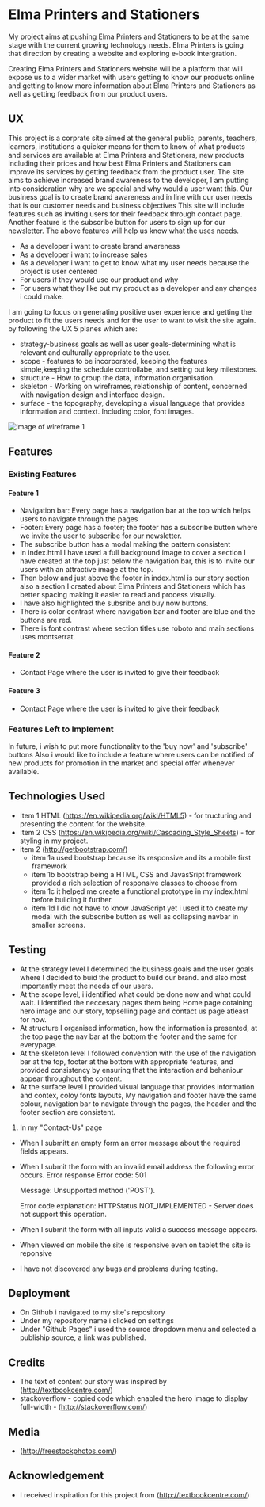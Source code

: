 
# Elma Printers and Stationers
My project aims at pushing Elma Printers and Stationers to be at the same stage with the current growing technology needs. 
Elma Printers is going that direction by creating a website and exploring e-book intergration.

Creating Elma Printers and Stationers website will be a platform that will expose us to a wider market with users getting to know 
our products online and getting to know more information about Elma Printers and Stationers as well as getting feedback from our product users.

## UX
This project is a corprate site aimed at the general public, parents, teachers, learners, institutions a quicker means for 
them to know of what products and services are available at Elma Printers and Stationers, new products including their prices
and how best Elma Printers and Stationers can improve its services by getting feedback from the product user. 
The site aims to achieve increased brand awareness to the developer, I am putting into consideration why are we special and 
why would a user want this.
Our business goal is to create brand awareness and in line with our user needs that is our customer needs and business objectives
This site will include features such as inviting users for their feedback through contact page.
Another feature is the subscribe button for users to sign up for our newsletter.
The above features will help us know what the uses needs.



* As a developer i want to create brand awareness
* As a developer i want to increase sales
* As a developer i want to get to know what my user needs because the project is user centered
* For users if they would use our product and why
* For users what they like out my product as a developer and any changes i could make.

I am going to focus on generating positive user experience and getting the product to fit the users needs and for the user to want to visit the site again.
by following the UX 5 planes which are:
 - strategy-business goals as well as user goals-determining what is relevant and culturally appropriate to the user.
 - scope - features to be incorporated, keeping the features simple,keeping the schedule controllabe, and setting out key milestones.
 - structure - How to group the data, information organisation.
 - skeleton - Working on wireframes, relationship of content, concerned with navigation design and interface design.
 - surface - the topography, developing a visual language that provides information and context. Including color, font images.

![image of wireframe 1](https://jos-lab.github.io/bookstore-project/images/wireframe1.jpg)



## Features

### Existing Features
#### Feature 1
* Navigation bar: Every page has a navigation bar at the top which helps users to navigate through the pages
* Footer: Every page has a footer; the footer has a subscribe button where we invite the user to subscribe for our newsletter.
* The subscribe button has a modal making the pattern consistent
* In index.html I have used a full background image to cover a section I have created  at the top just below the navigation bar, 
  this is to invite our users with an attractive image at the top.
* Then below and just above the footer in index.html is our story section also a section I created about Elma Printers and 
  Stationers which has better spacing making it easier to read and process visually.
* I have also highlighted the subsribe and buy now buttons.
* There is color contrast where navigation bar and footer are blue and the buttons are red.
* There is font contrast where section titles use roboto and main sections uses montserrat.
#### Feature 2
* Contact Page where the user is invited to give their feedback
#### Feature 3
* Contact Page where the user is invited to give their feedback
### Features Left to Implement
In future, i wish to put more functionality to the 'buy now' and 'subscribe' buttons
Also i would like to include a feature where users can be notified of new products for promotion in the market and special offer
whenever available.

## Technologies Used
* Item 1 HTML (https://en.wikipedia.org/wiki/HTML5) - for tructuring and presenting the content for the website.
* Item 2 CSS (https://en.wikipedia.org/wiki/Cascading_Style_Sheets) - for styling in my project.
* item 2 (http://getbootstrap.com/)
  * item 1a used bootstrap because its responsive and its a mobile first framework
  * item 1b bootstrap being a HTML, CSS and JavasSript framework provided a rich selection of responsive classes to choose from
  * item 1c it helped me create a functional prototype in my index.html before building it further.
  * item 1d I did not have to know JavaScript yet i used it to create my modal with the subscribe button as well as collapsing navbar in smaller screens.

## Testing
 - At the strategy level I determined the business goals and the user goals where I decided to buid the product to build our brand.
and also most importantly meet the needs of our users.
 - At the scope level, i identified what could be done now and what could wait. i identified the neccesary pages them being Home
page cotaining hero image and our story, topselling page and contact us page atleast for now.
 - At structure I organised information, how the information is presented, at the top page the nav bar at the bottom the footer and 
the same for everypage.
 - At the skeleton level I followed convention with the use of the navigation bar at the top, footer at the bottom with appropriate features,  and provided
 consistency by ensuring that the interaction and behaniour appear throughout the content.
  - At the surface level I provided visual language that provides information and contex, coloy fonts layouts,
   My navigation and footer have the same colour, navigation bar to navigate through the pages, the header and the footer section
   are consistent. 


1. In my "Contact-Us" page 
  - When I submitt an empty form an error message about the required fields appears. 
  - When I submit the form with an invalid email address the following error occurs.
    Error response
    Error code: 501

    Message: Unsupported method ('POST').

    Error code explanation: HTTPStatus.NOT_IMPLEMENTED - Server does not support this operation.

  - When I submit the form with all inputs valid a success message appears.

- When viewed on mobile the site is responsive even on tablet the site is reponsive

- I have not discovered any bugs and problems during testing.
## Deployment
- On Github i navigated to my site's repository 
- Under my repository name i clicked on settings
- Under "Github Pages" i used the source dropdown menu and selected a publiship source, a link was published.

## Credits
- The text of content our story was inspired by (http://textbookcentre.com/)
- stackoverflow - copied code which enabled the hero image to display full-width - (http://stackoverflow.com/)

## Media
- (http://freestockphotos.com/)
    
## Acknowledgement
- I received inspiration for this project from (http://textbookcentre.com/)

